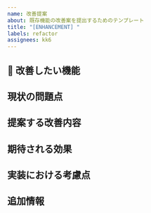 ```yaml
---
name: 改善提案
about: 既存機能の改善案を提出するためのテンプレート
title: "[ENHANCEMENT] "
labels: refactor
assignees: kk6
---
```


## 🔧 改善したい機能
<!-- 改善したい既存機能について簡潔に説明してください -->

## 現状の問題点
<!-- 現在の実装における問題点や改善すべき点を記載してください -->

## 提案する改善内容
<!-- どのように改善すべきか、具体的な提案を記載してください -->

## 期待される効果
<!-- この改善によってどのようなメリットが得られるか説明してください -->

## 実装における考慮点
<!-- 実装時に考慮すべき点や注意点があれば記載してください -->

## 追加情報
<!-- 提案に関連する他の情報や背景があれば記載してください -->
